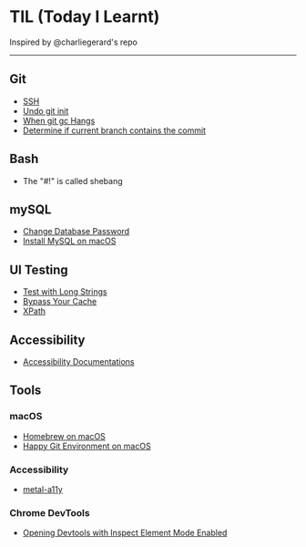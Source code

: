 # TIL (Today I Learnt)

Inspired by @charliegerard's repo

---

## Git
* [SSH](/git/ssh.md)
* [Undo git init](/git/undoGitInit.md)
* [When git gc Hangs](/git/gcHangs.md)
* [Determine if current branch contains the commit](/git/isTheCommitInTheBranch.md)

## Bash
* The "#!" is called shebang

## mySQL
* [Change Database Password](/mysql/changeDBPwd.md)
* [Install MySQL on macOS](/mysql/installMySQLMacOS.md)

## UI Testing
* [Test with Long Strings](/UI/testWLongText.md)
* [Bypass Your Cache](/UI/bypassYourCache.md)
* [XPath](/UI/xpath.md)

## Accessibility
* [Accessibility Documentations](accessibility/documentations.md)

## Tools
### macOS
* [Homebrew on macOS](tools/brew.md)
* [Happy Git Environment on macOS](tools/happyGit.md)

### Accessibility
* [metal-a11y](tools/metal-a11y.md)

### Chrome DevTools
* [Opening Devtools with Inspect Element Mode Enabled](/devtools/inspectEnabled.md)
